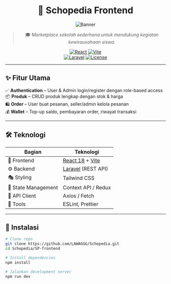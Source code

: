 <div align="center">

# 🛒 Schopedia Frontend  

![Banner](https://dummyimage.com/1000x280/1e3a8a/ffffff&text=Schopedia+Frontend)  

> 🎓 *Marketplace sekolah sederhana untuk mendukung kegiatan kewirausahaan siswa.*  

[![React](https://img.shields.io/badge/React-18-61dafb?logo=react&logoColor=white)](https://react.dev/) 
[![Vite](https://img.shields.io/badge/Vite-4.x-646cff?logo=vite&logoColor=yellow)](https://vitejs.dev/)  
[![Laravel](https://img.shields.io/badge/Laravel-Backend-ff2d20?logo=laravel&logoColor=white)](https://laravel.com/) 
[![License](https://img.shields.io/badge/License-MIT-green.svg)](./LICENSE)  

</div>  

---

## ✨ Fitur Utama  

✅ **Authentication** – User & Admin login/register dengan role-based access  
📦 **Produk** – CRUD produk lengkap dengan stok & harga  
🛍️ **Order** – User buat pesanan, seller/admin kelola pesanan  
💰 **Wallet** – Top-up saldo, pembayaran order, riwayat transaksi  

---

## 🛠️ Teknologi  

| Bagian | Teknologi |
|--------|-----------|
| 🎨 Frontend | [React 18](https://react.dev/) + [Vite](https://vitejs.dev/) |
| ⚙️ Backend | [Laravel](https://laravel.com/) (REST API) |
| 🎭 Styling | Tailwind CSS |
| 🔄 State Management | Context API / Redux |
| 📡 API Client | Axios / Fetch |
| 🧹 Tools | ESLint, Prettier |

---

## 🚀 Instalasi  

```bash
# Clone repo
git clone https://github.com/LAWAGGG/Schopedia.git
cd Schopedia/SP-frontend

# Install dependencies
npm install

# Jalankan development server
npm run dev
